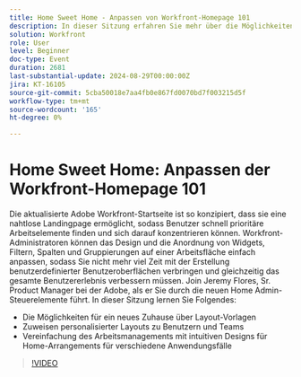 ```yaml
---
title: Home Sweet Home - Anpassen von Workfront-Homepage 101
description: In dieser Sitzung erfahren Sie mehr über die Möglichkeiten für ein neues Zuhause über Layoutvorlagen So weisen Sie Benutzern und Teams personalisierte Layouts zu wie Sie die Arbeitsverwaltung mit intuitiven Home-Arrangements für verschiedene Anwendungsfälle vereinfachen
solution: Workfront
role: User
level: Beginner
doc-type: Event
duration: 2681
last-substantial-update: 2024-08-29T00:00:00Z
jira: KT-16105
source-git-commit: 5cba50018e7aa4fb0e867fd0070bd7f003215d5f
workflow-type: tm+mt
source-wordcount: '165'
ht-degree: 0%

---
```



# Home Sweet Home: Anpassen der Workfront-Homepage 101

Die aktualisierte Adobe Workfront-Startseite ist so konzipiert, dass sie eine nahtlose Landingpage ermöglicht, sodass Benutzer schnell prioritäre Arbeitselemente finden und sich darauf konzentrieren können. Workfront-Administratoren können das Design und die Anordnung von Widgets, Filtern, Spalten und Gruppierungen auf einer Arbeitsfläche einfach anpassen, sodass Sie nicht mehr viel Zeit mit der Erstellung benutzerdefinierter Benutzeroberflächen verbringen und gleichzeitig das gesamte Benutzererlebnis verbessern müssen. Join Jeremy Flores, Sr. Product Manager bei der Adobe, als er Sie durch die neuen Home Admin-Steuerelemente führt. In dieser Sitzung lernen Sie Folgendes:

* Die Möglichkeiten für ein neues Zuhause über Layout-Vorlagen
* Zuweisen personalisierter Layouts zu Benutzern und Teams
* Vereinfachung des Arbeitsmanagements mit intuitiven Designs für Home-Arrangements für verschiedene Anwendungsfälle

>[!VIDEO](https://video.tv.adobe.com/v/3433220/?learn=on)
